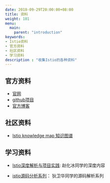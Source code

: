 ```yaml
---
date: 2018-09-29T20:00:00+08:00
title: 资料
weight: 101
menu:
  main:
    parent: "introduction"
keywords:
- Istio资料
- 官方资料
- 社区资料
- 学习资料
description : "收集Istio的各种资料"
---
```



## 官方资料

- [官网](https://istio.io/)
- [github项目](https://github.com/istio/istio)
- [官方博客](https://istio.io/blog/)

## 社区资料

- [Istio knowledge map 知识图谱](https://github.com/servicemesher/istio-knowledge-map)

## 学习资料

* [Istio深度解析与项目实践](https://zhaohuabing.com/istio-practice/): 赵化冰同学的深度内容

* [istio源码分析系列](https://www.do1618.com/)： 狄卫华同学的源码解析系列

  
